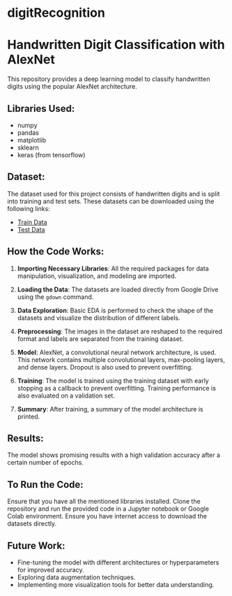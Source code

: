 # digitRecognition


# Handwritten Digit Classification with AlexNet

This repository provides a deep learning model to classify handwritten digits using the popular AlexNet architecture.

## Libraries Used:
- numpy
- pandas
- matplotlib
- sklearn
- keras (from tensorflow)

## Dataset:

The dataset used for this project consists of handwritten digits and is split into training and test sets. These datasets can be downloaded using the following links:

- [Train Data](https://drive.google.com/uc?id=1zDelOAtkwghIf-5eNX5XerEGp2viEY60)
- [Test Data](https://drive.google.com/uc?id=1SXCGAzKAKG8RMTe_TSmESdyEFxiUx6d-)

## How the Code Works:

1. **Importing Necessary Libraries**: All the required packages for data manipulation, visualization, and modeling are imported.

2. **Loading the Data**: The datasets are loaded directly from Google Drive using the `gdown` command.

3. **Data Exploration**: Basic EDA is performed to check the shape of the datasets and visualize the distribution of different labels.

4. **Preprocessing**: The images in the dataset are reshaped to the required format and labels are separated from the training dataset.

5. **Model**: AlexNet, a convolutional neural network architecture, is used. This network contains multiple convolutional layers, max-pooling layers, and dense layers. Dropout is also used to prevent overfitting.

6. **Training**: The model is trained using the training dataset with early stopping as a callback to prevent overfitting. Training performance is also evaluated on a validation set.

7. **Summary**: After training, a summary of the model architecture is printed.

## Results:

The model shows promising results with a high validation accuracy after a certain number of epochs.

## To Run the Code:

Ensure that you have all the mentioned libraries installed. Clone the repository and run the provided code in a Jupyter notebook or Google Colab environment. Ensure you have internet access to download the datasets directly.

## Future Work:

- Fine-tuning the model with different architectures or hyperparameters for improved accuracy.
- Exploring data augmentation techniques.
- Implementing more visualization tools for better data understanding.
